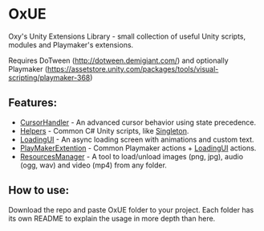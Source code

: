 # OxUE
Oxy's Unity Extensions Library - small collection of useful Unity scripts, modules and Playmaker's extensions.

Requires DoTween (http://dotween.demigiant.com/) and optionally Playmaker (https://assetstore.unity.com/packages/tools/visual-scripting/playmaker-368)

## Features:
- [CursorHandler](CursorHandler) - An advanced cursor behavior using state precedence.
- [Helpers](Helpers) -  Common C# Unity scripts, like [Singleton](Helpers/Scripts/Singleton.cs).
- [LoadingUI](LoadingUI) - An async loading screen with animations and custom text.
- [PlayMakerExtention](PlayMakerExtention) - Common Playmaker actions + [LoadingUI](LoadingUI) actions.
- [ResourcesManager](ResourcesManager) - A tool to load/unload images (png, jpg), audio (ogg, wav) and video (mp4) from any folder.

## How to use:
Download the repo and paste OxUE folder to your project. Each folder has its own README to explain the usage in more depth than here.